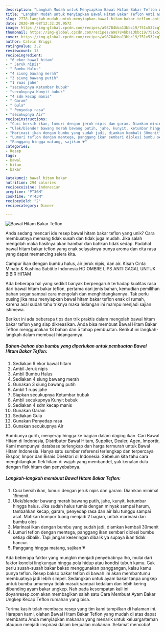 ```yaml
---
description: "Langkah Mudah untuk Menyiapkan Bawal Hitam Bakar Teflon Anti Gagal"
title: "Langkah Mudah untuk Menyiapkan Bawal Hitam Bakar Teflon Anti Gagal"
slug: 2778-langkah-mudah-untuk-menyiapkan-bawal-hitam-bakar-teflon-anti-gagal
date: 2020-09-08T12:32:29.957Z
image: https://img-global.cpcdn.com/recipes/a98784bba13bbc19/751x532cq70/bawal-hitam-bakar-teflon-foto-resep-utama.jpg
thumbnail: https://img-global.cpcdn.com/recipes/a98784bba13bbc19/751x532cq70/bawal-hitam-bakar-teflon-foto-resep-utama.jpg
cover: https://img-global.cpcdn.com/recipes/a98784bba13bbc19/751x532cq70/bawal-hitam-bakar-teflon-foto-resep-utama.jpg
author: Calvin Briggs
ratingvalue: 3.2
reviewcount: 13
recipeingredient:
- "6 ekor bawal hitam"
- " Jeruk nipis"
- " Bumbu Halus"
- "4 siung bawang merah"
- "3 siung bawang putih"
- "1 ruas jahe"
- "secukupnya Ketumbar bubuk"
- "secukupnya Kunyit bubuk"
- "4 sdm kecap manis"
- " Garam"
- " Gula"
- " Penyedap rasa"
- "secukupnya Air"
recipeinstructions:
- "Cuci bersih ikan, lumuri dengan jeruk nipis dan garam. Diamkan minimal 15menit"
- "Ulek/blender bawang merah bawang putih, jahe, kunyit, ketumbar hingga halus. Jika sudah halus tumis dengan minyak sampai harum, tambahkan kecap, garam, penyedap rasa dan air lalu tunggu sampai asat. Matikan kompor tuang menjadi 2 bagian, untuk marinasi dan bumbu oles"
- "Marinasi ikan dengan bumbu yang sudah jadi, diamkan kembali 30menit"
- "Lumuri teflon dengan mentega, panggang ikan sembari diolesi bumbu setiap dibalik. Tapi jangan keseringan dibalik ya supaya ikan tidak hancur."
- "Panggang hingga matang, sajikan 💗"
categories:
- Resep
tags:
- bawal
- hitam
- bakar

katakunci: bawal hitam bakar 
nutrition: 294 calories
recipecuisine: Indonesian
preptime: "PT36M"
cooktime: "PT43M"
recipeyield: "2"
recipecategory: Dinner

---
```



![Bawal Hitam Bakar Teflon](https://img-global.cpcdn.com/recipes/a98784bba13bbc19/751x532cq70/bawal-hitam-bakar-teflon-foto-resep-utama.jpg)

Anda sedang mencari ide resep bawal hitam bakar teflon yang unik? Cara membuatnya memang tidak susah dan tidak juga mudah. Jika salah mengolah maka hasilnya akan hambar dan bahkan tidak sedap. Padahal bawal hitam bakar teflon yang enak selayaknya punya aroma dan cita rasa yang dapat memancing selera kita.

Campur ikan dengan bumbu halus, air jeruk nipis, dan air. Kisah Cinta Minato &amp; Kushina Subtitle Indonesia HD OMBRE LIPS ANTI GAGAL UNTUK BIBIR HITAM

Ada beberapa hal yang sedikit banyak berpengaruh terhadap kualitas rasa dari bawal hitam bakar teflon, pertama dari jenis bahan, kemudian pemilihan bahan segar sampai cara mengolah dan menghidangkannya. Tak perlu pusing jika mau menyiapkan bawal hitam bakar teflon enak di rumah, karena asal sudah tahu triknya maka hidangan ini mampu menjadi sajian istimewa.


Berikut ini ada beberapa tips dan trik praktis dalam mengolah bawal hitam bakar teflon yang siap dikreasikan. Anda bisa membuat Bawal Hitam Bakar Teflon menggunakan 13 bahan dan 5 tahap pembuatan. Berikut ini langkah-langkah dalam membuat hidangannya.

<!--inarticleads1-->

##### Bahan-bahan dan bumbu yang diperlukan untuk pembuatan Bawal Hitam Bakar Teflon:

1. Sediakan 6 ekor bawal hitam
1. Ambil  Jeruk nipis
1. Ambil  Bumbu Halus
1. Sediakan 4 siung bawang merah
1. Gunakan 3 siung bawang putih
1. Ambil 1 ruas jahe
1. Siapkan secukupnya Ketumbar bubuk
1. Ambil secukupnya Kunyit bubuk
1. Sediakan 4 sdm kecap manis
1. Gunakan  Garam
1. Sediakan  Gula
1. Gunakan  Penyedap rasa
1. Gunakan secukupnya Air


Bumbunya gurih, menyerap hingga ke bagian dalam daging ikan. Cari Bawal Hitam di Indonesia, Distributor Bawal Hitam, Supplier, Dealer, Agen, Importir, Kami mempunyai database terlengkap dan harga termurah untuk Bawal Hitam Indonesia. Hanya satu sumber referensi terlengkap dan terpercaya Ekspor, Impor dan Bisnis Direktori di Indonesia. Sebelum kita tahu cara menghilangkan flek hitam di wajah yang membandel, yuk kenalan dulu dengan flek hitam dan penyebabnya. 

<!--inarticleads2-->

##### Langkah-langkah membuat Bawal Hitam Bakar Teflon:

1. Cuci bersih ikan, lumuri dengan jeruk nipis dan garam. Diamkan minimal 15menit
1. Ulek/blender bawang merah bawang putih, jahe, kunyit, ketumbar hingga halus. Jika sudah halus tumis dengan minyak sampai harum, tambahkan kecap, garam, penyedap rasa dan air lalu tunggu sampai asat. Matikan kompor tuang menjadi 2 bagian, untuk marinasi dan bumbu oles
1. Marinasi ikan dengan bumbu yang sudah jadi, diamkan kembali 30menit
1. Lumuri teflon dengan mentega, panggang ikan sembari diolesi bumbu setiap dibalik. Tapi jangan keseringan dibalik ya supaya ikan tidak hancur.
1. Panggang hingga matang, sajikan 💗


Ada beberapa faktor yang mungkin menjadi penyebabnya lho, mulai dari faktor kondisi lingkungan hingga pola hidup atau kondisi tubuh kamu. Gak perlu susah-susah bakar bakso menggunakan panggangan, kalau kamu punya teflon. Resep bakso bakar teflon di bawah ini akan membantumu membuatnya jadi lebih simpel. Sedangkan untuk ayam bakar tanpa ungkep untuk bumbu umumnya tidak masuk sampai kedalam dan lebih kering dibanding ayam bakar ungkep. Nah pada kesempatan kali ini doyanresep.com akan membagikan salah satu Cara Membuat Ayam Bakar Ungkep Kecap Teflon rumahan yang bisa. 

Terima kasih telah membaca resep yang tim kami tampilkan di halaman ini. Harapan kami, olahan Bawal Hitam Bakar Teflon yang mudah di atas dapat membantu Anda menyiapkan makanan yang menarik untuk keluarga/teman ataupun menjadi inspirasi dalam berjualan makanan. Selamat mencoba!
